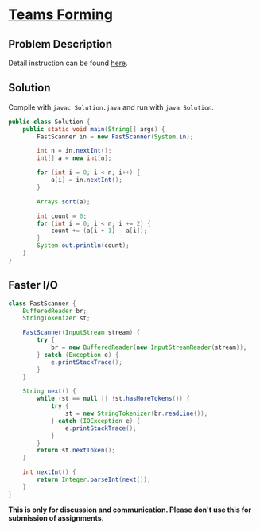 # [Teams Forming][title]

## Problem Description

Detail instruction can be found [here][title].

## Solution

Compile with `javac Solution.java` and run with `java Solution`.

```java
public class Solution {
    public static void main(String[] args) {
        FastScanner in = new FastScanner(System.in);

        int n = in.nextInt();
        int[] a = new int[n];

        for (int i = 0; i < n; i++) {
            a[i] = in.nextInt();
        }

        Arrays.sort(a);

        int count = 0;
        for (int i = 0; i < n; i += 2) {
            count += (a[i + 1] - a[i]);
        }
        System.out.println(count);
    }
}
```

## Faster I/O

```java
class FastScanner {
    BufferedReader br;
    StringTokenizer st;

    FastScanner(InputStream stream) {
        try {
            br = new BufferedReader(new InputStreamReader(stream));
        } catch (Exception e) {
            e.printStackTrace();
        }
    }

    String next() {
        while (st == null || !st.hasMoreTokens()) {
            try {
                st = new StringTokenizer(br.readLine());
            } catch (IOException e) {
                e.printStackTrace();
            }
        }
        return st.nextToken();
    }

    int nextInt() {
        return Integer.parseInt(next());
    }
}
```

**This is only for discussion and communication. Please don't use this for submission of assignments.**

[title]: https://codeforces.com/contest/1092/problem/B